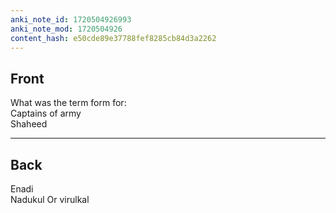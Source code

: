 ```yaml
---
anki_note_id: 1720504926993
anki_note_mod: 1720504926
content_hash: e50cde89e37788fef8285cb84d3a2262
---
```


## Front

What was the term form for:  
Captains of army  
Shaheed

<hr/>

## Back

Enadi  
Nadukul Or virulkal
